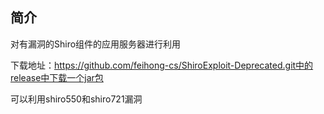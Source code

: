 ## 简介

对有漏洞的Shiro组件的应用服务器进行利用

下载地址：https://github.com/feihong-cs/ShiroExploit-Deprecated.git中的release中下载一个jar包

可以利用shiro550和shiro721漏洞